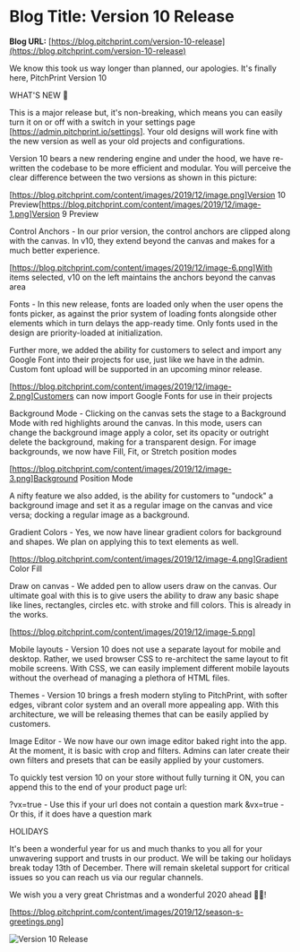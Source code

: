 # **Blog Title**: Version 10 Release

**Blog URL:** [https://blog.pitchprint.com/version-10-release](https://blog.pitchprint.com/version-10-release)

We know this took us way longer than planned, our apologies. It's finally here, PitchPrint Version 10


WHAT'S NEW 🚀

This is a major release but, it's non-breaking, which means you can easily turn it on or off with a switch in your settings page
[https://admin.pitchprint.io/settings]. Your old designs will work fine with the new version as well as your old projects and
configurations.

Version 10 bears a new rendering engine and under the hood, we have re-written the codebase to be more efficient and modular. You will
perceive the clear difference between the two versions as shown in this picture:

[https://blog.pitchprint.com/content/images/2019/12/image.png]Version 10
Preview[https://blog.pitchprint.com/content/images/2019/12/image-1.png]Version 9 Preview

Control Anchors - In our prior version, the control anchors are clipped along with the canvas. In v10, they extend beyond the canvas and
makes for a much better experience.

[https://blog.pitchprint.com/content/images/2019/12/image-6.png]With items selected, v10 on the left maintains the anchors beyond the canvas
area

Fonts - In this new release, fonts are loaded only when the user opens the fonts picker, as against the prior system of loading fonts
alongside other elements which in turn delays the app-ready time. Only fonts used in the design are priority-loaded at initialization.

Further more, we added the ability for customers to select and import any Google Font into their projects for use, just like we have in the
admin. Custom font upload will be supported in an upcoming minor release.

[https://blog.pitchprint.com/content/images/2019/12/image-2.png]Customers can now import Google Fonts for use in their projects

Background Mode - Clicking on the canvas sets the stage to a Background Mode with red highlights around the canvas. In this mode, users can
change the background image apply a color, set its opacity or outright delete the background, making for a transparent design. For image
backgrounds, we now have Fill, Fit, or Stretch position modes

[https://blog.pitchprint.com/content/images/2019/12/image-3.png]Background Position Mode

A nifty feature we also added, is the ability for customers to "undock" a background image and set it as a regular image on the canvas and
vice versa; docking a regular image as a background.

Gradient Colors - Yes, we now have linear gradient colors for background and shapes. We plan on applying this to text elements as well.

[https://blog.pitchprint.com/content/images/2019/12/image-4.png]Gradient Color Fill

Draw on canvas - We added pen to allow users draw on the canvas. Our ultimate goal with this is to give users the ability to draw any basic
shape like lines, rectangles, circles etc. with stroke and fill colors. This is already in the works.

[https://blog.pitchprint.com/content/images/2019/12/image-5.png]

Mobile layouts - Version 10 does not use a separate layout for mobile and desktop. Rather, we used browser CSS to re-architect the same
layout to fit mobile screens. With CSS, we can easily implement different mobile layouts without the overhead of managing a plethora of HTML
files.

Themes - Version 10 brings a fresh modern styling to PitchPrint, with softer edges, vibrant color system and an overall more appealing app.
With this architecture, we will be releasing themes that can be easily applied by customers.

Image Editor - We now have our own image editor baked right into the app. At the moment, it is basic with crop and filters. Admins can later
create their own filters and presets that can be easily applied by your customers.

To quickly test version 10 on your store without fully turning it ON,
you can append this to the end of your product page url:

?vx=true - Use this if your url does not contain a question mark
&vx=true - Or this, if it does have a question mark



HOLIDAYS

It's been a wonderful year for us and much thanks to you all for your unwavering support and trusts in our product. We will be taking our
holidays break today 13th of December. There will remain skeletal support for critical issues so you can reach us via our regular channels.

We wish you a very great Christmas and a wonderful 2020 ahead 🎄🎅!

[https://blog.pitchprint.com/content/images/2019/12/season-s-greetings.png]

![Version 10 Release](https://blog.pitchprint.com/content/images/2019/12/V10-Header.png)

